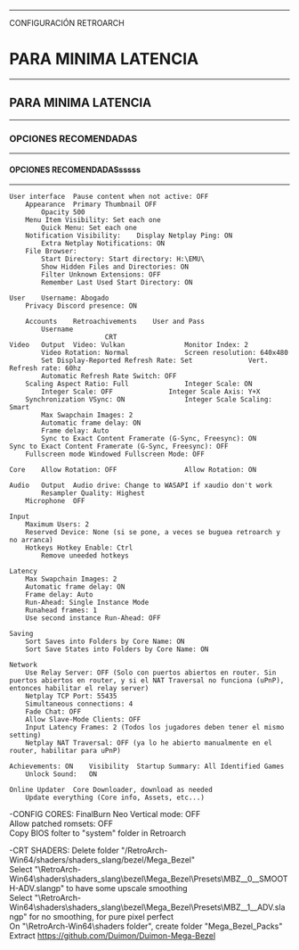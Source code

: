
------------------------
CONFIGURACIÓN RETROARCH  


# PARA MINIMA LATENCIA  
------------------------
## PARA MINIMA LATENCIA  
------------------------
### OPCIONES RECOMENDADAS  
------------------------
#### OPCIONES RECOMENDADASsssss  
------------------------

	User interface	Pause content when not active: OFF								
		Appearance	Primary Thumbnail OFF							
			Opacity 500							
		Menu Item Visibility: Set each one								
			Quick Menu: Set each one							
		Notification Visibility:	Display Netplay Ping: ON							
			Extra Netplay Notifications: ON							
		File Browser:								
			Start Directory: Start directory: H:\EMU\							
			Show Hidden Files and Directories: ON							
			Filter Unknown Extensions: OFF							
			Remember Last Used Start Directory: ON
							
	User	Username: Abogado								
		Privacy	Discord presence: ON							
										
		Accounts	Retroachivements	User and Pass						
			Username							
							CRT			
	Video	Output	Video: Vulkan				Monitor Index: 2			
			Video Rotation: Normal				Screen resolution: 640x480			
			Set Display-Reported Refresh Rate: Set				Vert. Refresh rate: 60hz			
			Automatic Refresh Rate Switch: OFF							
		Scaling	Aspect Ratio: Full				Integer Scale: ON		 	
			Integer Scale: OFF				Integer Scale Axis: Y+X			
		Synchronization	VSync: ON				Integer Scale Scaling: Smart			
			Max Swapchain Images: 2							
			Automatic frame delay: ON							
			Frame delay: Auto							
			Sync to Exact Content Framerate (G-Sync, Freesync): ON				Sync to Exact Content Framerate (G-Sync, Freesync): OFF			
		Fullscreen mode	Windowed Fullscreen Mode: OFF							
										
	Core	Allow Rotation: OFF					Allow Rotation: ON			
										
	Audio	Output	Audio drive: Change to WASAPI if xaudio don't work							
			Resampler Quality: Highest							
		Microphone	OFF							
										
	Input									
		Maximum Users: 2								
		Reserved Device: None (si se pone, a veces se buguea retroarch y no arranca)								
		Hotkeys	Hotkey Enable: Ctrl							
			Remove uneeded hotkeys							
										
	Latency									
		Max Swapchain Images: 2								
		Automatic frame delay: ON								
		Frame delay: Auto								
		Run-Ahead: Single Instance Mode								
		Runahead frames: 1								
		Use second instance Run-Ahead: OFF								
										
	Saving									
		Sort Saves into Folders by Core Name: ON								
		Sort Save States into Folders by Core Name: ON								
										
	Network									
		Use Relay Server: OFF (Solo con puertos abiertos en router. Sin puertos abiertos en router, y si el NAT Traversal no funciona (uPnP), entonces habilitar el relay server)								
		Netplay TCP Port: 55435								
		Simultaneous connections: 4								
		Fade Chat: OFF								
		Allow Slave-Mode Clients: OFF								
		Input Latency Frames: 2 (Todos los jugadores deben tener el mismo setting)								
		Netplay NAT Traversal: OFF (ya lo he abierto manualmente en el router, habilitar para uPnP)								
										
	Achievements: ON	Visibility	Startup Summary: All Identified Games							
		Unlock Sound:	ON							
										
	Online Updater	Core Downloader, download as needed								
		Update everything (Core info, Assets, etc...)								
										
-CONFIG CORES:	FinalBurn Neo	Vertical mode: OFF								
		Allow patched romsets: OFF								
	Copy BIOS folter to "system" folder in Retroarch									
										
-CRT SHADERS:		Delete folder "/RetroArch-Win64/shaders/shaders_slang/bezel/Mega_Bezel"								
			Select "\RetroArch-Win64\shaders\shaders_slang\bezel\Mega_Bezel\Presets\MBZ__0__SMOOTH-ADV.slangp" to have some upscale smoothing							
			Select "\RetroArch-Win64\shaders\shaders_slang\bezel\Mega_Bezel\Presets\MBZ__1__ADV.slangp" for no smoothing, for pure pixel perfect							
		On "\RetroArch-Win64\shaders folder", create folder "Mega_Bezel_Packs"								
			Extract https://github.com/Duimon/Duimon-Mega-Bezel							
